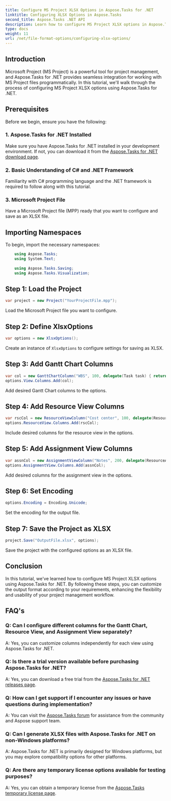```yaml
---
title: Configure MS Project XLSX Options in Aspose.Tasks for .NET
linktitle: Configuring XLSX Options in Aspose.Tasks
second_title: Aspose.Tasks .NET API
description: Learn how to configure MS Project XLSX options in Aspose.Tasks for .NET. Customize columns, encoding, and more effortlessly.
type: docs
weight: 11
url: /net/file-format-options/configuring-xlsx-options/
---
```

## Introduction
Microsoft Project (MS Project) is a powerful tool for project management, and Aspose.Tasks for .NET provides seamless integration for working with MS Project files programmatically. In this tutorial, we'll walk through the process of configuring MS Project XLSX options using Aspose.Tasks for .NET.
## Prerequisites
Before we begin, ensure you have the following:
### 1. Aspose.Tasks for .NET Installed
Make sure you have Aspose.Tasks for .NET installed in your development environment. If not, you can download it from the [Aspose.Tasks for .NET download page](https://releases.aspose.com/tasks/net/).
### 2. Basic Understanding of C# and .NET Framework
Familiarity with C# programming language and the .NET framework is required to follow along with this tutorial.
### 3. Microsoft Project File
Have a Microsoft Project file (MPP) ready that you want to configure and save as an XLSX file.

## Importing Namespaces
To begin, import the necessary namespaces:
```csharp
    using Aspose.Tasks;
    using System.Text;
    
    using Aspose.Tasks.Saving;
    using Aspose.Tasks.Visualization;
```

## Step 1: Load the Project
```csharp
var project = new Project("YourProjectFile.mpp");
```
Load the Microsoft Project file you want to configure.
## Step 2: Define XlsxOptions
```csharp
var options = new XlsxOptions();
```
Create an instance of `XlsxOptions` to configure settings for saving as XLSX.
## Step 3: Add Gantt Chart Columns
```csharp
var col = new GanttChartColumn("WBS", 100, delegate(Task task) { return task.Get(Tsk.WBS); });
options.View.Columns.Add(col);
```
Add desired Gantt Chart columns to the options.
## Step 4: Add Resource View Columns
```csharp
var rscCol = new ResourceViewColumn("Cost center", 100, delegate(Resource resource) { return resource.Get(Rsc.CostCenter); });
options.ResourceView.Columns.Add(rscCol);
```
Include desired columns for the resource view in the options.
## Step 5: Add Assignment View Columns
```csharp
var assnCol = new AssignmentViewColumn("Notes", 200, delegate(ResourceAssignment assignment) { return assignment.Get(Asn.NotesText); });
options.AssignmentView.Columns.Add(assnCol);
```
Add desired columns for the assignment view in the options.
## Step 6: Set Encoding
```csharp
options.Encoding = Encoding.Unicode;
```
Set the encoding for the output file.
## Step 7: Save the Project as XLSX
```csharp
project.Save("OutputFile.xlsx", options);
```
Save the project with the configured options as an XLSX file.

## Conclusion
In this tutorial, we've learned how to configure MS Project XLSX options using Aspose.Tasks for .NET. By following these steps, you can customize the output format according to your requirements, enhancing the flexibility and usability of your project management workflow.
## FAQ's

### Q: Can I configure different columns for the Gantt Chart, Resource View, and Assignment View separately?

A: Yes, you can customize columns independently for each view using Aspose.Tasks for .NET.

### Q: Is there a trial version available before purchasing Aspose.Tasks for .NET?

A: Yes, you can download a free trial from the [Aspose.Tasks for .NET releases page](https://releases.aspose.com/).

### Q: How can I get support if I encounter any issues or have questions during implementation?

A: You can visit the [Aspose.Tasks forum](https://forum.aspose.com/c/tasks/15) for assistance from the community and Aspose support team.

### Q: Can I generate XLSX files with Aspose.Tasks for .NET on non-Windows platforms?

A: Aspose.Tasks for .NET is primarily designed for Windows platforms, but you may explore compatibility options for other platforms.

### Q: Are there any temporary license options available for testing purposes?

A: Yes, you can obtain a temporary license from the [Aspose.Tasks temporary license page](https://purchase.aspose.com/temporary-license/).
